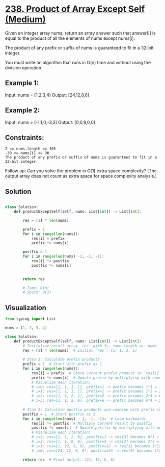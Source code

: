 # [238. Product of Array Except Self (Medium)](https://leetcode.com/problems/product-of-array-except-self/description/)

Given an integer array nums, return an array answer such that answer[i] is equal to the product of all the elements of nums except nums[i].

The product of any prefix or suffix of nums is guaranteed to fit in a 32-bit integer.

You must write an algorithm that runs in O(n) time and without using the division operation.

 
## **Example 1:**

Input: nums = [1,2,3,4]
Output: [24,12,8,6]

## **Example 2:**

Input: nums = [-1,1,0,-3,3]
Output: [0,0,9,0,0]
 
## **Constraints:**

    2 <= nums.length <= 105
    -30 <= nums[i] <= 30
    The product of any prefix or suffix of nums is guaranteed to fit in a 32-bit integer.

Follow up: Can you solve the problem in O(1) extra space complexity? (The output array does not count as extra space for space complexity analysis.)


## Solution
```python

class Solution:
    def productExceptSelf(self, nums: List[int]) -> List[int]:

        res = [1] * len(nums)

        prefix = 1
        for i in range(len(nums)):
            res[i] = prefix
            prefix *= nums[i]

        postfix = 1
        for i in range(len(nums) -1, -1, -1):
            res[i] *= postfix
            postfix *= nums[i]

        
        return res

        # Time: O(n)
        # Space: O(1)
```

## **Visualization**
```python
from typing import List

nums = [1, 2, 3, 4]

class Solution:
    def productExceptSelf(self, nums: List[int]) -> List[int]:
        # Initialize result array `res` with 1s, same length as `nums`
        res = [1] * len(nums)  # Initial `res`: [1, 1, 1, 1]
        
        # Step 1: Calculate prefix products
        prefix = 1  # Start with prefix as 1
        for i in range(len(nums)):
            res[i] = prefix  # Store current prefix product in `res[i]`
            prefix *= nums[i]  # Update prefix by multiplying with nums[i]
            # Visualize each iteration:
            # i=0: res=[1, 1, 1, 1], prefix=1 -> prefix becomes 1*1 = 1
            # i=1: res=[1, 1, 1, 1], prefix=1 -> prefix becomes 1*2 = 2
            # i=2: res=[1, 1, 2, 1], prefix=2 -> prefix becomes 2*3 = 6
            # i=3: res=[1, 1, 2, 6], prefix=6 -> prefix becomes 6*4 = 24
        
        # Step 2: Calculate postfix products and combine with prefix in `res`
        postfix = 1  # Start postfix as 1
        for i in range(len(nums) - 1, -1, -1):  # Loop backwards
            res[i] *= postfix  # Multiply current result by postfix
            postfix *= nums[i]  # Update postfix by multiplying with nums[i]
            # Visualize each iteration:
            # i=3: res=[1, 1, 2, 6], postfix=1 -> res[3] becomes 6*1 = 6, postfix becomes 1*4 = 4
            # i=2: res=[1, 1, 8, 6], postfix=4 -> res[2] becomes 2*4 = 8, postfix becomes 4*3 = 12
            # i=1: res=[1, 12, 8, 6], postfix=12 -> res[1] becomes 1*12 = 12, postfix becomes 12*2 = 24
            # i=0: res=[24, 12, 8, 6], postfix=24 -> res[0] becomes 1*24 = 24, postfix becomes 24*1 = 24

        return res  # Final output: [24, 12, 8, 6]
```